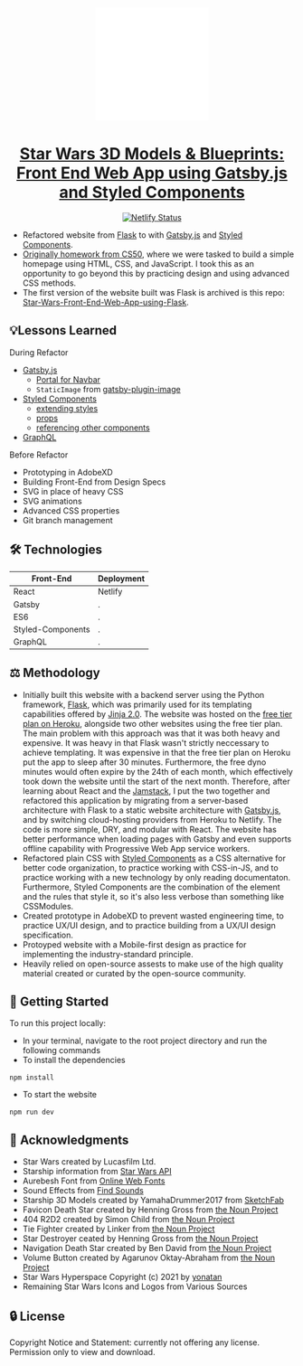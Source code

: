 <div align="center">
  <img width="200" src="src/assets/icon.png" alt="Star Wars 3D Models and Blueprints logo">
  
  # [Star Wars 3D Models & Blueprints: Front End Web App using Gatsby.js and Styled Components](https://starwars-spaceships.netlify.app/)
  [![Netlify Status](https://api.netlify.com/api/v1/badges/38f18c28-cd52-40e3-97d5-7043dd2a2ec2/deploy-status)](https://app.netlify.com/sites/starwars-spaceships/deploys)
</div>

- Refactored website from [Flask](https://flask.palletsprojects.com/en/2.0.x/) to with [Gatsby.js](https://www.gatsbyjs.com/) and [Styled Components](https://styled-components.com/).
- [Originally homework from CS50](https://cs50.harvard.edu/x/2020/tracks/web/homepage/), where we were tasked to build a simple homepage using HTML, CSS, and JavaScript. I took this as an opportunity to go beyond this by practicing design and using advanced CSS methods.
- The first version of the website built was Flask is archived is this repo: [Star-Wars-Front-End-Web-App-using-Flask](https://github.com/JacobGrisham/Star-Wars-Front-End-Web-App-using-Flask).

## 💡Lessons Learned
During Refactor
- [Gatsby.js](https://www.gatsbyjs.com/)
  - [Portal for Navbar](https://www.gatsbyjs.com/plugins/gatsby-plugin-portal/)
  - `StaticImage` from [gatsby-plugin-image](https://www.gatsbyjs.com/plugins/gatsby-plugin-image)
- [Styled Components](https://styled-components.com/)
  - [extending styles](https://styled-components.com/docs/basics#extending-styles)
  - [props](https://styled-components.com/docs/basics#passed-props)
  - [referencing other components](https://styled-components.com/docs/advanced#referring-to-other-components)
- [GraphQL](https://www.gatsbyjs.com/docs/graphql/)

Before Refactor
- Prototyping in AdobeXD
- Building Front-End from Design Specs
- SVG in place of heavy CSS
- SVG animations
- Advanced CSS properties
- Git branch management

## 🛠 Technologies
|Front-End        |Deployment|
| --------------- | -------- |
|React	          |Netlify   |
|Gatsby   		    |.         |
|ES6              |.         |
|Styled-Components|.         |
|GraphQL          |.         |

## ⚖️ Methodology
- Initially built this website with a backend server using the Python framework, [Flask](https://flask.palletsprojects.com/en/2.0.x/), which was primarily used for its templating capabilities offered by [Jinja 2.0](https://jinja.palletsprojects.com/en/3.0.x/). The website was hosted on the [free tier plan on Heroku](https://devcenter.heroku.com/articles/free-dyno-hours), alongside two other websites using the free tier plan. The main problem with this approach was that it was both heavy and expensive. It was heavy in that Flask wasn't strictly neccessary to achieve templating. It was expensive in that the free tier plan on Heroku put the app to sleep after 30 minutes. Furthermore, the free dyno minutes would often expire by the 24th of each month, which effectively took down the website until the start of the next month. Therefore, after learning about React and the [Jamstack](https://jamstack.org/), I put the two together and refactored this application by migrating from a server-based architecture with Flask to a static website architecture with [Gatsby.js](https://www.gatsbyjs.com/), and by switching cloud-hosting providers from Heroku to Netlify. The code is more simple, DRY, and modular with React. The website has better performance when loading pages with Gatsby and even supports offline capability with Progressive Web App service workers.
- Refactored plain CSS with [Styled Components](https://styled-components.com/) as a CSS alternative for better code organization, to practice working with CSS-in-JS, and to practice working with a new technology by only reading documentaton. Furthermore, Styled Components are the combination of the element and the rules that style it, so it's also less verbose than something like CSSModules.
- Created prototype in AdobeXD to prevent wasted engineering time, to practice UX/UI design, and to practice building from a UX/UI design specification.
- Protoyped website with a Mobile-first design as practice for implementing the industry-standard principle.
- Heavily relied on open-source assests to make use of the high quality material created or curated by the open-source community.

## 🚀 Getting Started
To run this project locally:
- In your terminal, navigate to the root project directory and run the following commands
- To install the dependencies
```
npm install
```
- To start the website
```
npm run dev
```

## 📣 Acknowledgments
- Star Wars created by Lucasfilm Ltd.
- Starship information from [Star Wars API](https://swapi.dev/)
- Aurebesh Font from [Online Web Fonts](https://www.onlinewebfonts.com/download/ad4908c2b00349b5ccefeb6be87ce49c)
- Sound Effects from [Find Sounds](https://www.findsounds.com/ISAPI/search.dll?start=21&keywords=Star%20Wars&seed=40)
- Starship 3D Models created by YamahaDrummer2017 from [SketchFab](https://sketchfab.com/yamahadrummer2017)
- Favicon Death Star created by Henning Gross from [the Noun Project](https://thenounproject.com/search/?q=death+star&i=1007126)
- 404 R2D2 created by Simon Child from [the Noun Project](https://thenounproject.com/search/?q=droid+star+wars&i=367715)
- Tie Fighter created by Linker from [the Noun Project](https://thenounproject.com/search/?q=tie+fighter&i=2202280)
- Star Destroyer ceated by Henning Gross from [the Noun Project](https://thenounproject.com/search/?q=star+destroyer&i=994294)
- Navigation Death Star created by Ben David from [the Noun Project](https://thenounproject.com/search/?q=death+star&i=1571954)
- Volume Button created by Agarunov Oktay-Abraham from [the Noun Project](https://thenounproject.com/search/?q=volume&i=576880)
- Star Wars Hyperspace Copyright (c) 2021 by [yonatan](https://codepen.io/ybensira/pen/byYNBZ)
- Remaining Star Wars Icons and Logos from Various Sources

## 🔒 License
Copyright Notice and Statement: currently not offering any license. Permission only to view and download.

